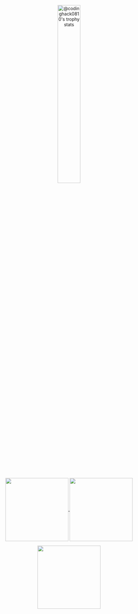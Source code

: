 <p align="center">
  <a href="https://github.com/codinghack0810?tab=achievements"><img src="https://github-profile-trophy.vercel.app/?username=codinghack0810&theme=onestar&no-frame=true&column=3&row=3"  width="38%" alt="@codinghack0810's trophy stats"/></a>
<!--   <a href="https://github.com/codinghack0810?tab=achievements"><img src="https://github-profile-trophy.vercel.app/?username=codinghack0810&theme=onestar&no-frame=true"  width="38%" alt="@codinghack0810's trophy stats"/></a> -->
</p>
<p align="center">
  <a href="https://github.com/codinghack0810/github-readme-stats">
    <img height=200 align="center" src="https://github-readme-stats-cg8z.vercel.app/api?username=codinghack0810&show_icons=true&theme=radical&card_width=350" />
  </a>
  <a href="https://github.com/codinghack0810/convoychat">
    <img height=200 align="center" src="https://github-readme-stats-cg8z.vercel.app/api/top-langs?username=codinghack0810&layout=compact&langs_count=8&card_width=350&theme=radical" />
  </a>
  
</p>

<!-- <p align="center">
  <img align="center" src="https://github-readme-stats-cg8z.vercel.app/api/wakatime?username=codinghack0810&layout=compact&theme=radical" />
</p> -->

<p align="center">
  <a href="https://github.com/codinghack0810/github-readme-stats">
    <img height=200 align="center" src="https://github-readme-streak-stats-ikff.vercel.app/?user=codinghack0810&theme=radical" />
  </a>
</p>
